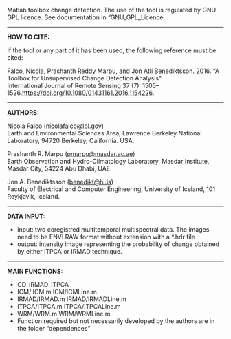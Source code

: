 Matlab toolbox change detection. The use of the tool is regulated by GNU GPL licence. See documentation in “GNU_GPL_Licence.

********************************************************************
**HOW TO CITE:**

If the tool or any part of it has been used, the following reference must be cited:
 
Falco, Nicola, Prashanth Reddy Marpu, and Jon Atli Benediktsson. 2016. “A Toolbox for Unsupervised Change Detection Analysis".\
International Journal of Remote Sensing 37 (7): 1505–1526.https://doi.org/10.1080/01431161.2016.1154226.


********************************************************************
**AUTHORS:**

Nicola Falco (nicolafalco@lbl.gov)\
Earth and Environmental Sciences Area, Lawrence Berkeley National Laboratory, 94720 Berkeley, California. USA.

Prashanth R. Marpu (pmarpu@masdar.ac.ae)\
Earth Observation and Hydro-Climatology Laboratory, Masdar Institute, Masdar City, 54224 Abu Dhabi, UAE.

Jon A. Benediktsson (benedikt@hi.is)\
Faculty of Electrical and Computer Engineering, University of Iceland, 101 Reykjavik, Iceland.


********************************************************************
**DATA INPUT:**
* input: two coregistred multitemporal multispectral data. The images need to be ENVI RAW format without extension with a *.hdr file
* output: intensity image representing the probability of change obtained by either ITPCA or IRMAD technique.


********************************************************************
**MAIN FUNCTIONS:**
* CD_IRMAD_ITPCA
* ICM/ ICM.m	ICM/ICMLine.m
* IRMAD/IRMAD.m	IRMAD/IRMADLine.m
* ITPCA/ITPCA.m	ITPCA/ITPCALine.m
* WRM/WRM.m	WRM/WRMLine.m
* Function required but not necessarily developed by the authors are in the folder “dependences”

